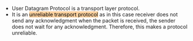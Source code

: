 - User Datagram Protocol is a transport layer protocol.
- It is an <mark style="background: #FFB86CA6;">unreliable transport protocol</mark> as in this case receiver does not send any acknowledgment when the packet is received, the sender does not wait for any acknowledgment. Therefore, this makes a protocol unreliable.
